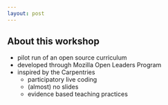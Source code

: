 ```yaml
---
layout: post
---
```


## About this workshop

- pilot run of an open source curriculum
- developed through Mozilla Open Leaders Program
- inspired by the Carpentries
  - participatory live coding
  - (almost) no slides
  - evidence based teaching practices
